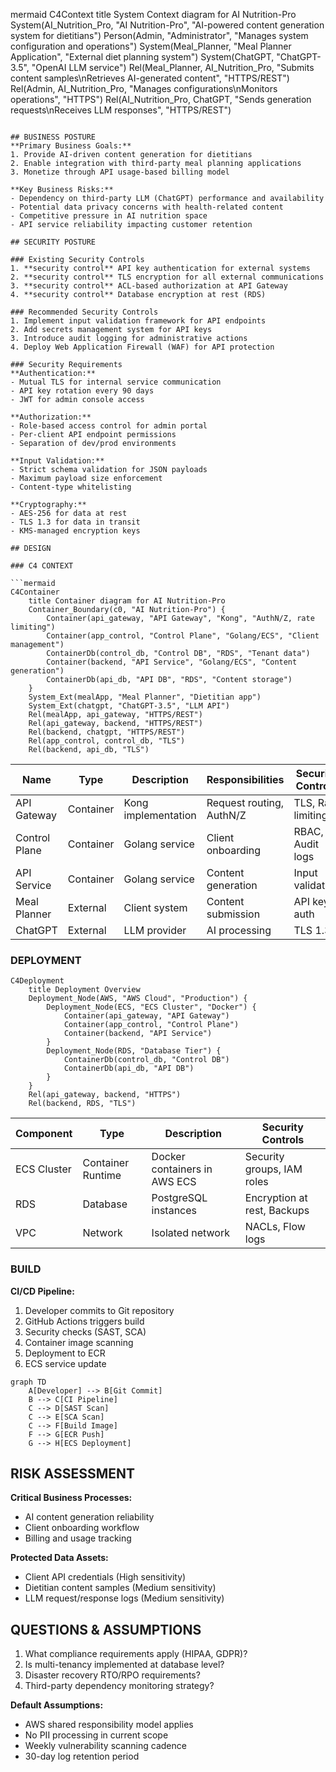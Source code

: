 mermaid
C4Context
    title System Context diagram for AI Nutrition-Pro
    System(AI_Nutrition_Pro, "AI Nutrition-Pro", "AI-powered content generation system for dietitians")
    Person(Admin, "Administrator", "Manages system configuration and operations")
    System(Meal_Planner, "Meal Planner Application", "External diet planning system")
    System(ChatGPT, "ChatGPT-3.5", "OpenAI LLM service")
    Rel(Meal_Planner, AI_Nutrition_Pro, "Submits content samples\nRetrieves AI-generated content", "HTTPS/REST")
    Rel(Admin, AI_Nutrition_Pro, "Manages configurations\nMonitors operations", "HTTPS")
    Rel(AI_Nutrition_Pro, ChatGPT, "Sends generation requests\nReceives LLM responses", "HTTPS/REST")
```

## BUSINESS POSTURE
**Primary Business Goals:**
1. Provide AI-driven content generation for dietitians
2. Enable integration with third-party meal planning applications
3. Monetize through API usage-based billing model

**Key Business Risks:**
- Dependency on third-party LLM (ChatGPT) performance and availability
- Potential data privacy concerns with health-related content
- Competitive pressure in AI nutrition space
- API service reliability impacting customer retention

## SECURITY POSTURE

### Existing Security Controls
1. **security control** API key authentication for external systems
2. **security control** TLS encryption for all external communications
3. **security control** ACL-based authorization at API Gateway
4. **security control** Database encryption at rest (RDS)

### Recommended Security Controls
1. Implement input validation framework for API endpoints
2. Add secrets management system for API keys
3. Introduce audit logging for administrative actions
4. Deploy Web Application Firewall (WAF) for API protection

### Security Requirements
**Authentication:**
- Mutual TLS for internal service communication
- API key rotation every 90 days
- JWT for admin console access

**Authorization:**
- Role-based access control for admin portal
- Per-client API endpoint permissions
- Separation of dev/prod environments

**Input Validation:**
- Strict schema validation for JSON payloads
- Maximum payload size enforcement
- Content-type whitelisting

**Cryptography:**
- AES-256 for data at rest
- TLS 1.3 for data in transit
- KMS-managed encryption keys

## DESIGN

### C4 CONTEXT

```mermaid
C4Container
    title Container diagram for AI Nutrition-Pro
    Container_Boundary(c0, "AI Nutrition-Pro") {
        Container(api_gateway, "API Gateway", "Kong", "AuthN/Z, rate limiting")
        Container(app_control, "Control Plane", "Golang/ECS", "Client management")
        ContainerDb(control_db, "Control DB", "RDS", "Tenant data")
        Container(backend, "API Service", "Golang/ECS", "Content generation")
        ContainerDb(api_db, "API DB", "RDS", "Content storage")
    }
    System_Ext(mealApp, "Meal Planner", "Dietitian app")
    System_Ext(chatgpt, "ChatGPT-3.5", "LLM API")
    Rel(mealApp, api_gateway, "HTTPS/REST")
    Rel(api_gateway, backend, "HTTPS/REST")
    Rel(backend, chatgpt, "HTTPS/REST")
    Rel(app_control, control_db, "TLS")
    Rel(backend, api_db, "TLS")
```

| Name | Type | Description | Responsibilities | Security Controls |
|------|------|-------------|-------------------|-------------------|
| API Gateway | Container | Kong implementation | Request routing, AuthN/Z | TLS, Rate limiting |
| Control Plane | Container | Golang service | Client onboarding | RBAC, Audit logs |
| API Service | Container | Golang service | Content generation | Input validation |
| Meal Planner | External | Client system | Content submission | API key auth |
| ChatGPT | External | LLM provider | AI processing | TLS 1.3 |

### DEPLOYMENT

```mermaid
C4Deployment
    title Deployment Overview
    Deployment_Node(AWS, "AWS Cloud", "Production") {
        Deployment_Node(ECS, "ECS Cluster", "Docker") {
            Container(api_gateway, "API Gateway")
            Container(app_control, "Control Plane")
            Container(backend, "API Service")
        }
        Deployment_Node(RDS, "Database Tier") {
            ContainerDb(control_db, "Control DB")
            ContainerDb(api_db, "API DB")
        }
    }
    Rel(api_gateway, backend, "HTTPS")
    Rel(backend, RDS, "TLS")
```

| Component | Type | Description | Security Controls |
|-----------|------|-------------|-------------------|
| ECS Cluster | Container Runtime | Docker containers in AWS ECS | Security groups, IAM roles |
| RDS | Database | PostgreSQL instances | Encryption at rest, Backups |
| VPC | Network | Isolated network | NACLs, Flow logs |

### BUILD
**CI/CD Pipeline:**
1. Developer commits to Git repository
2. GitHub Actions triggers build
3. Security checks (SAST, SCA)
4. Container image scanning
5. Deployment to ECR
6. ECS service update

```mermaid
graph TD
    A[Developer] --> B[Git Commit]
    B --> C[CI Pipeline]
    C --> D[SAST Scan]
    C --> E[SCA Scan]
    C --> F[Build Image]
    F --> G[ECR Push]
    G --> H[ECS Deployment]
```

## RISK ASSESSMENT
**Critical Business Processes:**
- AI content generation reliability
- Client onboarding workflow
- Billing and usage tracking

**Protected Data Assets:**
- Client API credentials (High sensitivity)
- Dietitian content samples (Medium sensitivity)
- LLM request/response logs (Medium sensitivity)

## QUESTIONS & ASSUMPTIONS
1. What compliance requirements apply (HIPAA, GDPR)?
2. Is multi-tenancy implemented at database level?
3. Disaster recovery RTO/RPO requirements?
4. Third-party dependency monitoring strategy?

**Default Assumptions:**
- AWS shared responsibility model applies
- No PII processing in current scope
- Weekly vulnerability scanning cadence
- 30-day log retention period
